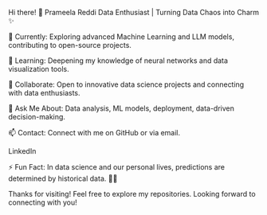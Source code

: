 Hi there! 👋
Prameela Reddi
Data Enthusiast | Turning Data Chaos into Charm ✨

🔭 Currently: Exploring advanced Machine Learning and LLM models, contributing to open-source projects.

🌱 Learning: Deepening my knowledge of neural networks and data visualization tools.

👯 Collaborate: Open to innovative data science projects and connecting with data enthusiasts.

💬 Ask Me About: Data analysis, ML models, deployment, data-driven decision-making.

📫 Contact: Connect with me on GitHub or via email.

LinkedIn

⚡ Fun Fact: In data science and our personal lives, predictions are determined by historical data. 🧐📆

Thanks for visiting! Feel free to explore my repositories. Looking forward to connecting with you!







